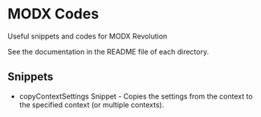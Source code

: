 # MODX Codes

Useful snippets and codes for MODX Revolution

See the documentation in the README file of each directory.

## Snippets

* copyContextSettings Snippet - Copies the settings from the context to the specified context (or multiple contexts).

